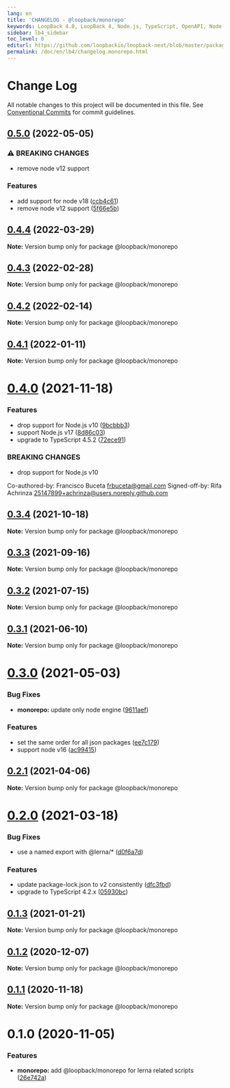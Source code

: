 ```yaml
---
lang: en
title: 'CHANGELOG - @loopback/monorepo'
keywords: LoopBack 4.0, LoopBack 4, Node.js, TypeScript, OpenAPI, Node.js, TypeScript, OpenAPI, CHANGELOG
sidebar: lb4_sidebar
toc_level: 0
editurl: https://github.com/loopbackio/loopback-next/blob/master/packages/monorepo/CHANGELOG.md
permalink: /doc/en/lb4/changelog.monorepo.html
---
```


# Change Log

All notable changes to this project will be documented in this file.
See [Conventional Commits](https://conventionalcommits.org) for commit guidelines.

## [0.5.0](https://github.com/loopbackio/loopback-next/compare/@loopback/monorepo@0.4.4...@loopback/monorepo@0.5.0) (2022-05-05)


### ⚠ BREAKING CHANGES

* remove node v12 support

### Features

* add support for node v18 ([ccb4c61](https://github.com/loopbackio/loopback-next/commit/ccb4c61307d94ab7bb07a19c547dfc4fa7d388a8))
* remove node v12 support ([5f66e5b](https://github.com/loopbackio/loopback-next/commit/5f66e5bd288ba806b3aa6550fc29c5009de8b60d))



## [0.4.4](https://github.com/loopbackio/loopback-next/compare/@loopback/monorepo@0.4.3...@loopback/monorepo@0.4.4) (2022-03-29)

**Note:** Version bump only for package @loopback/monorepo





## [0.4.3](https://github.com/loopbackio/loopback-next/compare/@loopback/monorepo@0.4.2...@loopback/monorepo@0.4.3) (2022-02-28)

**Note:** Version bump only for package @loopback/monorepo





## [0.4.2](https://github.com/loopbackio/loopback-next/compare/@loopback/monorepo@0.4.1...@loopback/monorepo@0.4.2) (2022-02-14)

**Note:** Version bump only for package @loopback/monorepo





## [0.4.1](https://github.com/loopbackio/loopback-next/compare/@loopback/monorepo@0.4.0...@loopback/monorepo@0.4.1) (2022-01-11)

**Note:** Version bump only for package @loopback/monorepo





# [0.4.0](https://github.com/loopbackio/loopback-next/compare/@loopback/monorepo@0.3.4...@loopback/monorepo@0.4.0) (2021-11-18)


### Features

* drop support for Node.js v10 ([9bcbbb3](https://github.com/loopbackio/loopback-next/commit/9bcbbb358ec3eabc3033d4e7e1c22b524a7069b3))
* support Node.js v17 ([8d86c03](https://github.com/loopbackio/loopback-next/commit/8d86c03cb7047e2b1f18d05870628ef5783e71b2))
* upgrade to TypeScript 4.5.2 ([72ece91](https://github.com/loopbackio/loopback-next/commit/72ece91289ecfdfd8747bb9888ad75db73e8ff4b))


### BREAKING CHANGES

* drop support for Node.js v10

Co-authored-by: Francisco Buceta <frbuceta@gmail.com>
Signed-off-by: Rifa Achrinza <25147899+achrinza@users.noreply.github.com>





## [0.3.4](https://github.com/loopbackio/loopback-next/compare/@loopback/monorepo@0.3.3...@loopback/monorepo@0.3.4) (2021-10-18)

**Note:** Version bump only for package @loopback/monorepo





## [0.3.3](https://github.com/loopbackio/loopback-next/compare/@loopback/monorepo@0.3.2...@loopback/monorepo@0.3.3) (2021-09-16)

**Note:** Version bump only for package @loopback/monorepo





## [0.3.2](https://github.com/loopbackio/loopback-next/compare/@loopback/monorepo@0.3.1...@loopback/monorepo@0.3.2) (2021-07-15)

**Note:** Version bump only for package @loopback/monorepo





## [0.3.1](https://github.com/loopbackio/loopback-next/compare/@loopback/monorepo@0.3.0...@loopback/monorepo@0.3.1) (2021-06-10)

**Note:** Version bump only for package @loopback/monorepo





# [0.3.0](https://github.com/loopbackio/loopback-next/compare/@loopback/monorepo@0.2.1...@loopback/monorepo@0.3.0) (2021-05-03)


### Bug Fixes

* **monorepo:** update only node engine ([9611aef](https://github.com/loopbackio/loopback-next/commit/9611aefcee438647ab089a5dc0ab924659e450e1))


### Features

* set the same order for all json packages ([ee7c179](https://github.com/loopbackio/loopback-next/commit/ee7c179a0e99d862f8596c897523a8e1bf2e8888))
* support node v16 ([ac99415](https://github.com/loopbackio/loopback-next/commit/ac994154543bde22b4482ba98813351656db1b55))





## [0.2.1](https://github.com/loopbackio/loopback-next/compare/@loopback/monorepo@0.2.0...@loopback/monorepo@0.2.1) (2021-04-06)

**Note:** Version bump only for package @loopback/monorepo





# [0.2.0](https://github.com/loopbackio/loopback-next/compare/@loopback/monorepo@0.1.3...@loopback/monorepo@0.2.0) (2021-03-18)


### Bug Fixes

* use a named export with @lerna/* ([d0f6a7d](https://github.com/loopbackio/loopback-next/commit/d0f6a7dac49a32d27ba3971ccb893da5396b36ee))


### Features

* update package-lock.json to v2 consistently ([dfc3fbd](https://github.com/loopbackio/loopback-next/commit/dfc3fbdae0c9ca9f34c64154a471bef22d5ac6b7))
* upgrade to TypeScript 4.2.x ([05930bc](https://github.com/loopbackio/loopback-next/commit/05930bc0cece3909dd66f75ad91eeaa2d365a480))





## [0.1.3](https://github.com/loopbackio/loopback-next/compare/@loopback/monorepo@0.1.2...@loopback/monorepo@0.1.3) (2021-01-21)

**Note:** Version bump only for package @loopback/monorepo





## [0.1.2](https://github.com/loopbackio/loopback-next/compare/@loopback/monorepo@0.1.1...@loopback/monorepo@0.1.2) (2020-12-07)

**Note:** Version bump only for package @loopback/monorepo





## [0.1.1](https://github.com/loopbackio/loopback-next/compare/@loopback/monorepo@0.1.0...@loopback/monorepo@0.1.1) (2020-11-18)

**Note:** Version bump only for package @loopback/monorepo





# 0.1.0 (2020-11-05)


### Features

* **monorepo:** add @loopback/monorepo for lerna related scripts ([26e742a](https://github.com/loopbackio/loopback-next/commit/26e742aa5899f4c278b014a27357f3106a232d14))

